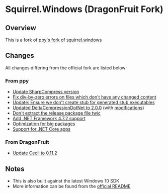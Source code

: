 # Squirrel.Windows (DragonFruit Fork)

## Overview

This is a fork of [ppy's fork of squirrel.windows](https://github.com/ppy/Squirrel.Windows)

## Changes

All changes differing from the official fork are listed below:

### From ppy

- [Update SharpCompress version](https://github.com/Squirrel/Squirrel.Windows/pull/1362)
- [Fix div-by-zero errors on files which don't have any changed content](https://github.com/Squirrel/Squirrel.Windows/pull/1361)
- [Update: Ensure we don't create stub for generated stub executables](https://github.com/Squirrel/Squirrel.Windows/pull/1355)
- [Updated DeltaCompressionDotNet to 2.0.0](https://github.com/Squirrel/Squirrel.Windows/pull/1326) (with [modifications](https://github.com/dragonfruitnetwork/Squirrel.Windows/commit/a5a1cb6bc70d11cde28722d9b109339af3497c4f))
- [Don't extract the release package file twic](https://github.com/Squirrel/Squirrel.Windows/pull/1312)
- [Add .NET Framework 4.7.2 support](https://github.com/Squirrel/Squirrel.Windows/pull/1306)
- [Optimization for big packages](https://github.com/Squirrel/Squirrel.Windows/pull/1123)
- [Support for .NET Core apps](https://github.com/dragonfruitnetwork/Squirrel.Windows/commit/aef207bdcccd47a4b432706c640b2da533f02232)

### From DragonFruit

- [Update Cecil to 0.11.2](https://github.com/dragonfruitnetwork/Squirrel.Windows/pulls/1)

## Notes

- This is also built against the latest Windows 10 SDK
- More information can be found from the [official README](https://github.com/squirrel/squirrel.windows)
